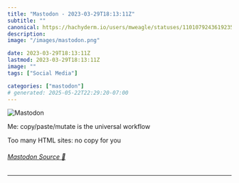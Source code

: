 ```yaml
---
title: "Mastodon - 2023-03-29T18:13:11Z"
subtitle: ""
canonical: https://hachyderm.io/users/mweagle/statuses/110107924361923583
description:
image: "/images/mastodon.png"

date: 2023-03-29T18:13:11Z
lastmod: 2023-03-29T18:13:11Z
image: ""
tags: ["Social Media"]

categories: ["mastodon"]
# generated: 2025-05-22T22:29:20-07:00
---
```

![Mastodon](/images/mastodon.png)

<p>Me: copy/paste/mutate is the universal workflow</p><p>Too many HTML sites: no copy for you</p>


###### [Mastodon Source 🐘](https://hachyderm.io/@mweagle/110107924361923583)

___
